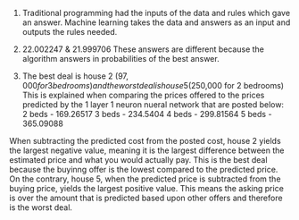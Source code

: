 1) Traditional programming had the inputs of the data and rules which gave an answer. 
Machine learning takes the data and answers as an input and outputs the rules needed.

2) 22.002247 & 21.999706 
These answers are different because the algorithm answers in probabilities of the best answer.

3) The best deal is house 2 ($97,000 for 3 bedrooms) and the worst deal is house 5 ($250,000 for 2 bedrooms)
This is explained when comparing the prices offered to the prices predicted by the 1 layer 1 neuron nueral network that are posted below:
2 beds - 169.26517
3 beds - 234.5404
4 beds - 299.81564
5 beds - 365.09088

When subtracting the predicted cost from the posted cost, house 2 yields the largest negative value, meaning it is the largest difference between the estimated price
and what you would actually pay. This is the best deal because the buyinng offer is the lowest compared to the predicted price. On the contrary, house 5, 
when the predicted price is subtracted from the buying price, yields the largest positive value. This means the asking price is over the amount 
that is predicted based upon other offers and therefore is the worst deal.
